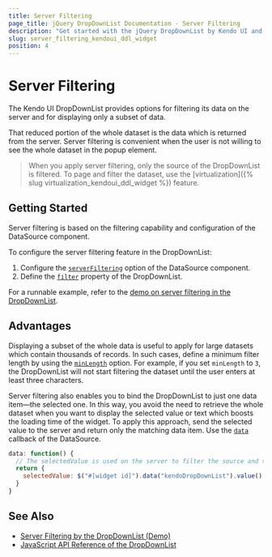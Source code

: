 ```yaml
---
title: Server Filtering
page_title: jQuery DropDownList Documentation - Server Filtering
description: "Get started with the jQuery DropDownList by Kendo UI and learn how to filter its data on the server."
slug: server_filtering_kendoui_ddl_widget
position: 4
---
```


# Server Filtering

The Kendo UI DropDownList provides options for filtering its data on the server and for displaying only a subset of data.

That reduced portion of the whole dataset is the data which is returned from the server. Server filtering is convenient when the user is not willing to see the whole dataset in the popup element.

> When you apply server filtering, only the source of the DropDownList is filtered. To page and filter the dataset, use the [virtualization]({% slug virtualization_kendoui_ddl_widget %}) feature.

## Getting Started

Server filtering is based on the filtering capability and configuration of the DataSource component.

To configure the server filtering feature in the DropDownList:

1. Configure the [`serverFiltering`](/api/javascript/data/datasource/configuration/serverfiltering) option of the DataSource component.
1. Define the [`filter`](/api/javascript/ui/dropdownlist/configuration/filter) property of the DropDownList.

For a runnable example, refer to the [demo on server filtering in the DropDownList](https://demos.telerik.com/kendo-ui/dropdownlist/serverfiltering).

## Advantages

Displaying a subset of the whole data is useful to apply for large datasets which contain thousands of records. In such cases, define a minimum filter length by using the [`minLength`](/api/javascript/ui/dropdownlist/configuration/minlength) option. For example, if you set `minLength` to `3`, the DropDownList will not start filtering the dataset until the user enters at least three characters.

Server filtering also enables you to bind the DropDownList to just one data item&mdash;the selected one. In this way, you avoid the need to retrieve the whole dataset when you want to display the selected value or text which boosts the loading time of the widget. To apply this approach, send the selected value to the server and return only the matching data item. Use the [`data`](/api/javascript/data/datasource/configuration/transport.read#transportreaddata) callback of the DataSource.

```javascript
data: function() {
  // The selectedValue is used on the server to filter the source and to return only the matching data item.
  return {
    selectedValue: $("#[widget id]").data("kendoDropDownList").value()
  }
}
```

## See Also

* [Server Filtering by the DropDownList (Demo)](https://demos.telerik.com/kendo-ui/dropdownlist/serverfiltering)
* [JavaScript API Reference of the DropDownList](/api/javascript/ui/dropdownlist)
